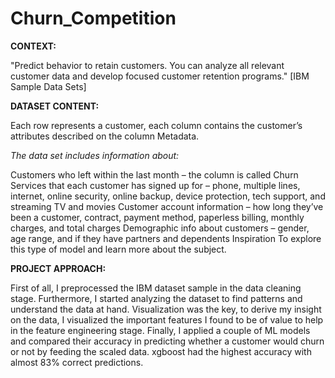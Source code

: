 # Churn_Competition
**CONTEXT:**

"Predict behavior to retain customers. You can analyze all relevant customer data and develop focused customer retention programs." [IBM Sample Data Sets]

**DATASET CONTENT:**

Each row represents a customer, each column contains the customer’s attributes described on the column Metadata.

_The data set includes information about:_

Customers who left within the last month – the column is called Churn
Services that each customer has signed up for – phone, multiple lines, internet, online security, online backup, device protection, tech support, and streaming TV and movies
Customer account information – how long they’ve been a customer, contract, payment method, paperless billing, monthly charges, and total charges
Demographic info about customers – gender, age range, and if they have partners and dependents
Inspiration
To explore this type of model and learn more about the subject.


**PROJECT APPROACH:**

First of all, I preprocessed the IBM dataset sample in the data cleaning stage. 
Furthermore, I started analyzing the dataset to find patterns and understand the data at hand.
Visualization was the key, to derive my insight on the data, I visualized the important features I found to be of value to help in the feature engineering stage.
Finally, I applied a couple of ML models and compared their accuracy in predicting whether a customer would churn or not by feeding the scaled data.
xgboost had the highest accuracy with almost 83% correct predictions. 
